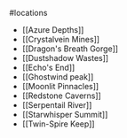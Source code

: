 #locations

- [[Azure Depths]]
- [[Crystalvein Mines]]
- [[Dragon's Breath Gorge]]
- [[Dustshadow Wastes]]
- [[Echo's End]]
- [[Ghostwind peak]]
- [[Moonlit Pinnacles]]
- [[Redstone Caverns]]
- [[Serpentail River]]
- [[Starwhisper Summit]]
- [[Twin-Spire Keep]]